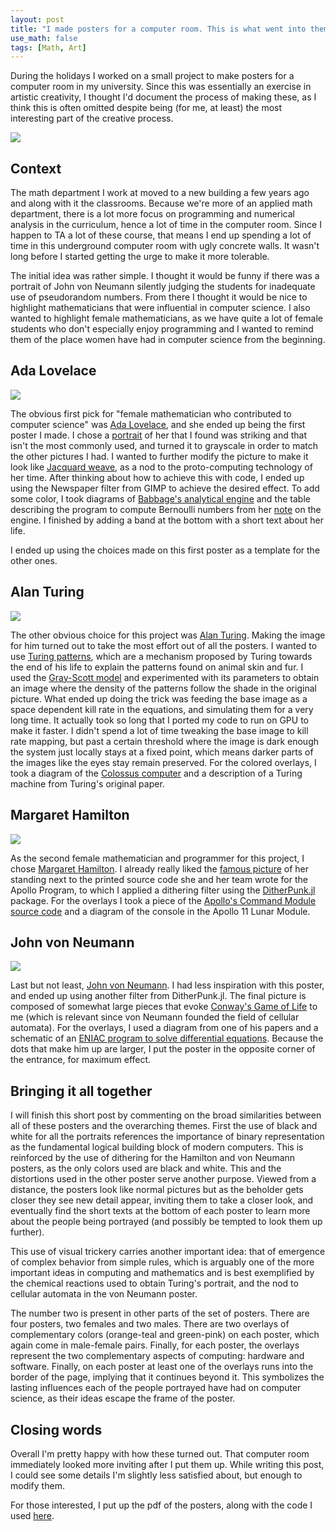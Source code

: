 ```yaml
---
layout: post
title: "I made posters for a computer room. This is what went into them."
use_math: false
tags: [Math, Art]
---
```


During the holidays I worked on a small project to make posters for a computer room in my university. Since this was essentially an exercise in artistic creativity, I thought I'd document the process of making these, as I think this is often omitted despite being (for me, at least) the most interesting part of the creative process.

![](/assets/img/posters/computer-room.jpg)

## Context

The math department I work at moved to a new building a few years ago and along with it the classrooms. Because we're more of an applied math department, there is a lot more focus on programming and numerical analysis in the curriculum, hence a lot of time in the computer room. Since I happen to TA a lot of these course, that means I end up spending a lot of time in this underground computer room with ugly concrete walls. It wasn't long before I started getting the urge to make it more tolerable.

The initial idea was rather simple. I thought it would be funny if there was a portrait of John von Neumann silently judging the students for inadequate use of pseudorandom numbers. From there I thought it would be nice to highlight mathematicians that were influential in computer science. I also wanted to highlight female mathematicians, as we have quite a lot of female students who don't especially enjoy programming and I wanted to remind them of the place women have had in computer science from the beginning.

## Ada Lovelace

![](/assets/img/posters/poster_ada_small.png)

The obvious first pick for "female mathematician who contributed to computer science" was [Ada Lovelace](https://en.wikipedia.org/wiki/Ada_Lovelace), and she ended up being the first poster I made. I chose a [portrait](https://en.wikipedia.org/wiki/Ada_Lovelace#/media/File:Ada_Lovelace.jpg) of her that I found was striking and that isn't the most commonly used, and turned it to grayscale in order to match the other pictures I had. I wanted to further modify the picture to make it look like [Jacquard weave](https://en.wikipedia.org/wiki/Jacquard_machine), as a nod to the proto-computing technology of her time. After thinking about how to achieve this with code, I ended up using the Newspaper filter from GIMP to achieve the desired effect. To add some color, I took diagrams of [Babbage's analytical engine](https://en.wikipedia.org/wiki/Analytical_engine) and the table describing the program to compute Bernoulli numbers from her [note](https://web.archive.org/web/20080915134651/http://www.fourmilab.ch/babbage/sketch.html) on the engine. I finished by adding a band at the bottom with a short text about her life.

I ended up using the choices made on this first poster as a template for the other ones.

## Alan Turing

![](/assets/img/posters/poster_turing_small.png)

The other obvious choice for this project was [Alan Turing](https://en.wikipedia.org/wiki/Alan_Turing). Making the image for him turned out to take the most effort out of all the posters. I wanted to use [Turing patterns](https://en.wikipedia.org/wiki/Reaction%E2%80%93diffusion_system), which are a mechanism proposed by Turing towards the end of his life to explain the patterns found on animal skin and fur. I used the [Gray-Scott model](https://visualpde.com/nonlinear-physics/gray-scott.html) and experimented with its parameters to obtain an image where the density of the patterns follow the shade in the original picture. What ended up doing the trick was feeding the base image as a space dependent kill rate in the equations, and simulating them for a very long time. It actually took so long that I ported my code to run on GPU to make it faster. I didn't spend a lot of time tweaking the base image to kill rate mapping, but past a certain threshold where the image is dark enough the system just locally stays at a fixed point, which means darker parts of the images like the eyes stay remain preserved. For the colored overlays, I took a diagram of the [Colossus computer](https://en.wikipedia.org/wiki/Colossus_computer) and a description of a Turing machine from Turing's original paper.

## Margaret Hamilton

![](/assets/img/posters/poster_hamilton_small.png)

As the second female mathematician and programmer for this project, I chose [Margaret Hamilton](https://en.wikipedia.org/wiki/Margaret_Hamilton_(software_engineer)). I already really liked the [famous picture](https://en.wikipedia.org/wiki/Margaret_Hamilton_(software_engineer)#/media/File:Margaret_Hamilton_-_restoration.jpg) of her standing next to the printed source code she and her team wrote for the Apollo Program, to which I applied a dithering filter using the [DitherPunk.jl](https://juliaimages.org/DitherPunk.jl/stable/) package. For the overlays I took a piece of the [Apollo's Command Module source code](https://github.com/chrislgarry/Apollo-11/tree/master) and a diagram of the console in the Apollo 11 Lunar Module.

## John von Neumann

![](/assets/img/posters/poster_von-neumann_small.png)

Last but not least, [John von Neumann](https://en.wikipedia.org/wiki/John_von_Neumann). I had less inspiration with this poster, and ended up using another filter from DitherPunk.jl. The final picture is composed of somewhat large pieces that evoke [Conway's Game of Life](https://en.wikipedia.org/wiki/Conway%27s_Game_of_Life) to me (which is relevant since von Neumann founded the field of cellular automata). For the overlays, I used a diagram from one of his papers and a schematic of an [ENIAC program to solve differential equations](http://ds-wordpress.haverford.edu/bitbybit/bit-by-bit-contents/chapter-seven/7-5-assembly-language-programming-2/). Because the dots that make him up are larger, I put the poster in the opposite corner of the entrance, for maximum effect.

## Bringing it all together

I will finish this short post by commenting on the broad similarities between all of these posters and the overarching themes. First the use of black and white for all the portraits references the importance of binary representation as the fundamental logical building block of modern computers. This is reinforced by the use of dithering for the Hamilton and von Neumann posters, as the only colors used are black and white. This and the distortions used in the other poster serve another purpose. Viewed from a distance, the posters look like normal pictures but as the beholder gets closer they see new detail appear, inviting them to take a closer look, and eventually find the short texts at the bottom of each poster to learn more about the people being portrayed (and possibly be tempted to look them up further).

This use of visual trickery carries another important idea: that of emergence of complex behavior from simple rules, which is arguably one of the more important ideas in computing and mathematics and is best exemplified by the chemical reactions used to obtain Turing's portrait, and the nod to cellular automata in the von Neumann poster.

The number two is present in other parts of the set of posters. There are four posters, two females and two males. There are two overlays of complementary colors (orange-teal and green-pink) on each poster, which again come in male-female pairs. Finally, for each poster, the overlays represent the two complementary aspects of computing: hardware and software. Finally, on each poster at least one of the overlays runs into the border of the page, implying that it continues beyond it. This symbolizes the lasting influences each of the people portrayed have had on computer science, as their ideas escape the frame of the poster.

## Closing words

Overall I'm pretty happy with how these turned out. That computer room immediately looked more inviting after I put them up. While writing this post, I could see some details I'm slightly less satisfied about, but enough to modify them.

For those interested, I put up the pdf of the posters, along with the code I used [here](https://github.com/irregular-rhomboid/computer-room).